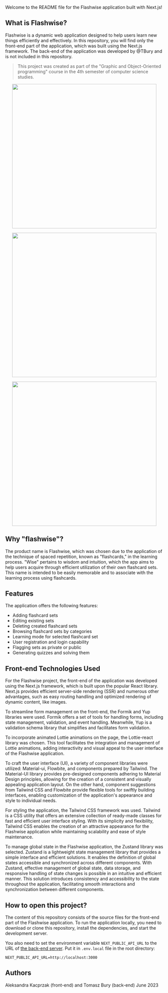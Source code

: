 Welcome to the README file for the Flashwise application built with Next.js!

## What is Flashwise?

Flashwise is a dynamic web application designed to help users learn new things efficiently and effectively. In this repository, you will find only the front-end part of the application, which was built using the Next.js framework. The back-end of the application was developed by @TBury and is not included in this repository.

> This project was created as part of the "Graphic and Object-Oriented programming" course in the 4th semester of computer science studies.

<p align="center">
  <img width="460" src="https://github.com/kacaleksandra/flashwise/assets/49205215/24079a68-84d3-44d2-ad01-92774151b3f3">
</p>

<p align="center">
  <img width="460" src="https://github.com/kacaleksandra/flashwise/assets/49205215/d2aabd82-b249-40ec-918d-f8de6ab9a584">
</p>

<p align="center">
  <img width="460" src="https://github.com/kacaleksandra/flashwise/assets/49205215/6d03cae6-bba6-47ce-aa08-864fe53526f7">
</p>


## Why "flashwise"?

The product name is Flashwise, which was chosen due to the application of the technique of spaced repetition, known as "flashcards," in the learning process. "Wise" pertains to wisdom and intuition, which the app aims to help users acquire through efficient utilization of their own flashcard sets. This name is intended to be easily memorable and to associate with the learning process using flashcards.

## Features
The application offers the following features:
- Adding flashcard sets
- Editing existing sets
- Deleting created flashcard sets
- Browsing flashcard sets by categories
- Learning mode for selected flashcard set
- User registration and login capability
- Flagging sets as private or public
- Generating quizzes and solving them

## Front-end Technologies Used

For the Flashwise project, the front-end of the application was developed using the Next.js framework, which is built upon the popular React library. Next.js provides efficient server-side rendering (SSR) and numerous other advantages, such as easy routing handling and optimized rendering of dynamic content, like images.

To streamline form management on the front-end, the Formik and Yup libraries were used. Formik offers a set of tools for handling forms, including state management, validation, and event handling. Meanwhile, Yup is a validation schema library that simplifies and facilitates form validation.

To incorporate animated Lottie animations on the page, the Lottie-react library was chosen. This tool facilitates the integration and management of Lottie animations, adding interactivity and visual appeal to the user interface of the Flashwise application.

To craft the user interface (UI), a variety of component libraries were utilized: Material-ui, Flowbite, and components prepared by Tailwind. The Material-UI library provides pre-designed components adhering to Material Design principles, allowing for the creation of a consistent and visually appealing application layout. On the other hand, component suggestions from Tailwind CSS and Flowbite provide flexible tools for swiftly building interfaces, enabling customization of the application's appearance and style to individual needs.

For styling the application, the Tailwind CSS framework was used. Tailwind is a CSS utility that offers an extensive collection of ready-made classes for fast and efficient user interface styling. With its simplicity and flexibility, Tailwind CSS enables the creation of an attractive appearance for the Flashwise application while maintaining scalability and ease of style maintenance.

To manage global state in the Flashwise application, the Zustand library was selected. Zustand is a lightweight state management library that provides a simple interface and efficient solutions. It enables the definition of global states accessible and synchronized across different components. With Zustand, effective management of global state, data storage, and responsive handling of state changes is possible in an intuitive and efficient manner. This solution introduces consistency and accessibility to the state throughout the application, facilitating smooth interactions and synchronization between different components.

## How to open this project?

The content of this repository consists of the source files for the front-end part of the Flashwise application. To run the application locally, you need to download or clone this repository, install the dependencies, and start the development server.

You also need to set the environment variable `NEXT_PUBLIC_API_URL` to the URL
of [the back-end server](https://github.com/bartekpacia/flashwise). Put it in
`.env.local` file in the root directory:

```
NEXT_PUBLIC_API_URL=http://localhost:3000
```

## Authors

Aleksandra Kacprzak (front-end) and Tomasz Bury (back-end)
June 2023
